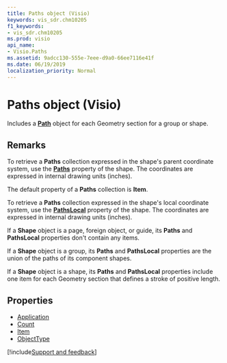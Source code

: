 ```yaml
---
title: Paths object (Visio)
keywords: vis_sdr.chm10205
f1_keywords:
- vis_sdr.chm10205
ms.prod: visio
api_name:
- Visio.Paths
ms.assetid: 9adcc130-555e-7eee-d9a0-66ee7116e41f
ms.date: 06/19/2019
localization_priority: Normal
---
```



# Paths object (Visio)

Includes a **[Path](Visio.Path.md)** object for each Geometry section for a group or shape.


## Remarks

To retrieve a **Paths** collection expressed in the shape's parent coordinate system, use the **[Paths](visio.shape.paths.md)** property of the shape. The coordinates are expressed in internal drawing units (inches).

The default property of a **Paths** collection is **Item**.

To retrieve a **Paths** collection expressed in the shape's local coordinate system, use the **[PathsLocal](visio.shape.pathslocal.md)** property of the shape. The coordinates are expressed in internal drawing units (inches).

If a **Shape** object is a page, foreign object, or guide, its **Paths** and **PathsLocal** properties don't contain any items.

If a **Shape** object is a group, its **Paths** and **PathsLocal** properties are the union of the paths of its component shapes.

If a **Shape** object is a shape, its **Paths** and **PathsLocal** properties include one item for each Geometry section that defines a stroke of positive length.

## Properties

-  [Application](Visio.Paths.Application.md)
-  [Count](Visio.Paths.Count.md)
-  [Item](Visio.Paths.Item.md)
-  [ObjectType](Visio.Paths.ObjectType.md)


[!include[Support and feedback](~/includes/feedback-boilerplate.md)]
